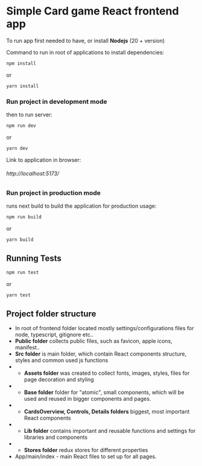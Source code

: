 # Simple Card game React frontend app

To run app first needed to have, or install <strong>Nodejs</strong> (20 + version)

Command to run in root of applications to install dependencies:

```sh
npm install
```
or
```sh
yarn install
```

### Run project in development mode
then to run server:
```sh
npm run dev
```
or
```sh
yarn dev
```
Link to application in browser:

<h6>http://localhost:5173/</h6>

### Run project in production mode
runs next build to build the application for production usage:
```sh
npm run build
```
or
```sh
yarn build
```

## Running Tests
```sh
npm run test
```
or
```sh
yarn test
```

## Project folder structure

- In root of frontend folder located mostly settings/configurations files for node, typescript, gitignore etc..
- <strong>Public folder</strong> collects public files, such as favicon, apple icons, manifest..
- <strong>Src folder</strong> is main folder, which contain React components structure, styles and common used js functions
- - <strong>Assets folder</strong> was created to collect fonts, images, styles, files for page decoration and styling
- - <strong>Base folder</strong> folder for "atomic", small components, which  will be used and reused in bigger components and pages.
- - <strong>CardsOverview, Controls, Details folders</strong> biggest, most important React components 
- - <strong>Lib folder</strong> contains important and reusable functions and settings for libraries and components
- - <strong>Stores folder</strong> redux stores for different properties
- App/main/index - main React files to set up for all pages.
